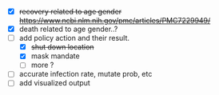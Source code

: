 - [x] ~~recovery related to age gender https://www.ncbi.nlm.nih.gov/pmc/articles/PMC7229949/~~
- [x] death related to age gender..?
- [ ] add policy action and their result.
    - [x] ~~shut down location~~
    - [x] mask mandate
    - [ ] more ?
- [ ] accurate infection rate, mutate prob, etc
- [ ] add visualized output
